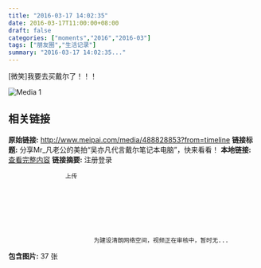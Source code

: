 ```yaml
---
title: "2016-03-17 14:02:35"
date: 2016-03-17T11:00:00+08:00
draft: false
categories: ["moments","2016","2016-03"]
tags: ["朋友圈","生活记录"]
summary: "2016-03-17 14:02:35..."
---
```


[微笑]我要去买戴尔了！！！

![Media 1](/Moments/photos/2016-03-17/201603171402350.jpg)

## 相关链接

**原始链接:** http://www.meipai.com/media/488828853?from=timeline
**链接标题:** 分享Mr_凡老公的美拍“吴亦凡代言戴尔笔记本电脑”，快来看看！
**本地链接:** [查看完整内容](/link_content/2016/03/2016-03-17-1/link_content/)
**链接摘要:** 注册登录
                
                
                    
                    上传
                
                    
    


    
        
        
                            为建设清朗网络空间，视频正在审核中，暂时无...
**包含图片:** 37 张

